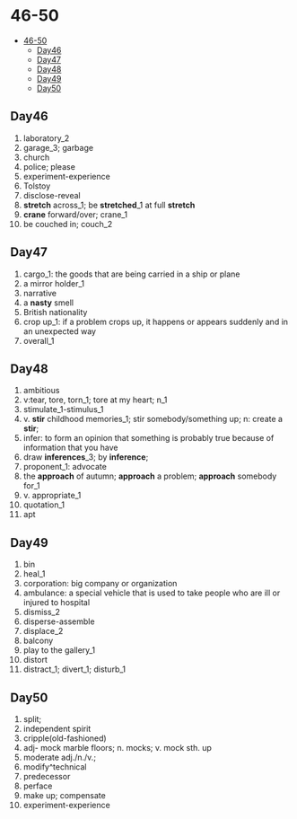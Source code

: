 # 46-50

- [46-50](#46-50)
  - [Day46](#day46)
  - [Day47](#day47)
  - [Day48](#day48)
  - [Day49](#day49)
  - [Day50](#day50)

## Day46

1. laboratory_2
2. garage_3; garbage
3. church
4. police; please
5. experiment-experience
6. Tolstoy
7. disclose-reveal
8. **stretch** across_1; be **stretched**_1 at full **stretch**
9. **crane** forward/over; crane_1
10. be couched in; couch_2

## Day47

1. cargo_1: the goods that are being carried in a ship or plane
2. a mirror holder_1
3. narrative
4. a **nasty** smell
5. British nationality
6. crop up_1: if a problem crops up, it happens or appears suddenly and in an unexpected way
7. overall_1

## Day48

1. ambitious
2. v:tear, tore, torn_1; tore at my heart; n_1
3. stimulate_1-stimulus_1
4. v. **stir** childhood memories_1; stir somebody/something up; n: create a **stir**;
5. infer: to form an opinion that something is probably true because of information that you have
6. draw **inferences**_3; by **inference**;
7. proponent_1: advocate
8. the **approach** of autumn; **approach** a problem; **approach** somebody for_1
9. v. appropriate_1
10. quotation_1
11. apt

## Day49

1. bin
2. heal_1
3. corporation: big company or organization
4. ambulance: a special vehicle that is used to take people who are ill or injured to hospital
5. dismiss_2
6. disperse-assemble
7. displace_2
8. balcony
9. play to the gallery_1
10. distort
11. distract_1; divert_1; disturb_1

## Day50

1. split;
2. independent spirit
3. cripple(old-fashioned)
4. adj- mock marble floors; n. mocks; v. mock sth. up
5. moderate adj./n./v.;
6. modify^technical
7. predecessor
8. perface
9. make up; compensate
10. experiment-experience
